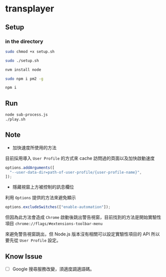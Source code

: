 # transplayer

## Setup

### in the directory

```sh
sudo chmod +x setup.sh
```

```sh
sudo ./setup.sh
```

```sh
nvm install node
```

```sh
sudo npm i pm2 -g
```

```sh
npm i
```

## Run

```sh
node sub-process.js
./play.sh
```

## Note

- 加快速度所使用的方法

目前採用導入 `User Profile` 的方式來 cache 訪問過的頁面以及加快啟動速度

```js
options.addArguments([
  "--user-data-dir=path-of-user-profile/{user-profile-name}",
]);
```

- 隱藏視窗上方被控制的訊息欄位

利用 `Options` 提供的方法來避免顯示

```js
options.excludeSwitches(["enable-automation"]);
```

但因為此方法會造成 `Chrome` 啟動後跳出警告視窗，目前找到的方法是開始實驗性項目 `chrome://flags/#extensions-toolbar-menu`

來避免警告視窗跳出，但 Node.js 版本沒有相關可以設定實驗性項目的 API 所以要先從 `User Profile` 設定。

## Know Issue

- [ ] Google 搜尋服務改變，須適度調適語碼。
